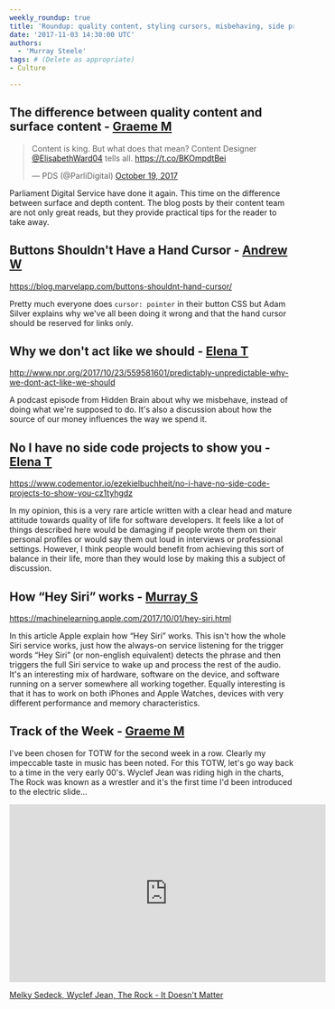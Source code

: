 ```yaml
---
weekly_roundup: true
title: 'Roundup: quality content, styling cursors, misbehaving, side projects, and “Hey Siri”'
date: '2017-11-03 14:30:00 UTC'
authors:
  - 'Murray Steele'
tags: # (Delete as appropriate)
- Culture

---
```


## The difference between quality content and surface content - [Graeme M](/people#graeme-mccubbin)

<blockquote class="twitter-tweet tw-align-center"><p lang="en" dir="ltr">Content is king. But what does that mean? Content Designer <a href="https://twitter.com/ElisabethWard04?ref_src=twsrc%5Etfw">@ElisabethWard04</a> tells all. <a href="https://t.co/BKOmpdtBei">https://t.co/BKOmpdtBei</a></p>&mdash; PDS (@ParliDigital) <a href="https://twitter.com/ParliDigital/status/920931986734186497?ref_src=twsrc%5Etfw">October 19, 2017</a></blockquote>
<script async src="https://platform.twitter.com/widgets.js" charset="utf-8"></script>

Parliament Digital Service have done it again. This time on the difference
between surface and depth content. The blog posts by their content team are
not only great reads, but they provide practical tips for the reader to take
away.

## Buttons Shouldn't Have a Hand Cursor - [Andrew W](/people#andrew-white)

https://blog.marvelapp.com/buttons-shouldnt-hand-cursor/

Pretty much everyone does `cursor: pointer` in their button CSS but Adam
Silver explains why we've all been doing it wrong and that the hand cursor
should be reserved for links only.

## Why we don't act like we should - [Elena T](/people#elena-tanasoiu)

http://www.npr.org/2017/10/23/559581601/predictably-unpredictable-why-we-dont-act-like-we-should

A podcast episode from Hidden Brain about why we misbehave, instead of doing
what we're supposed to do.  It's also a discussion about how the source of our
money influences the way we spend it.

## No I have no side code projects to show you - [Elena T](/people#elena-tanasoiu)

https://www.codementor.io/ezekielbuchheit/no-i-have-no-side-code-projects-to-show-you-cz1tyhgdz

In my opinion, this is a very rare article written with a clear head and
mature attitude towards quality of life for software developers. It feels
like a lot of things described here would be damaging if people wrote them
on their personal profiles or would say them out loud in interviews or
professional settings. However, I think people would benefit from achieving
this sort of balance in their life, more than they would lose by making this
a subject of discussion.

## How “Hey Siri” works - [Murray S](/people#murray-steele)

https://machinelearning.apple.com/2017/10/01/hey-siri.html

In this article Apple explain how “Hey Siri” works.  This isn't how the
whole Siri service works, just how the always-on service listening for the
trigger words “Hey Siri” (or non-english equivalent) detects the phrase
and then triggers the full Siri service to wake up and process the rest
of the audio.  It's an interesting mix of hardware, software on the device,
and software running on a server somewhere all working together.  Equally
interesting is that it has to work on both iPhones and Apple Watches,
devices with very different performance and memory characteristics.

## Track of the Week - [Graeme M](/people#graeme-mccubbin)

I've been chosen for TOTW for the second week in a row. Clearly my impeccable
taste in music has been noted. For this TOTW, let's go way back to a time in
the very early 00's. Wyclef Jean was riding high in the charts, The Rock was
known as a wrestler and it's the first time I'd been introduced to the
electric slide...

<iframe width="560" height="315" src="https://www.youtube.com/embed/VAag-nlCJQ0" frameborder="0" allowfullscreen></iframe>

[Melky Sedeck, Wyclef Jean, The Rock - It Doesn't Matter](https://www.youtube.com/watch?v=VAag-nlCJQ0)
